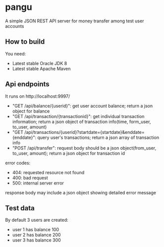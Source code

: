 # pangu
A simple JSON REST API server for money transfer among test user accounts

## How to build
You need:
* Latest stable Oracle JDK 8
* Latest stable Apache Maven

## Api endpoints
It runs on http://localhost:9997/
* "GET /api/balance/{userid}": get user account balance; return a json object for balance
* "GET /api/transaction/{transactionid}": get individual transaction information; return a json object of transaction info(time, form_user, to_user, amount)
* "GET /api/transactions/{userid}?startdate={startdate}&enddate={enddate}": query user's transactions; return a json array of transaction info
* "POST /api/transfer": request body should be a json object(from_user, to_user, amount); return a json object for transaction id

error codes:
* 404: requested resource not found
* 400: bad request
* 500: internal server error

response body may include a json object showing detailed error message 

## Test data
By default 3 users are created:
* user 1 has balance 100
* user 2 has balance 200
* user 3 has balance 300
